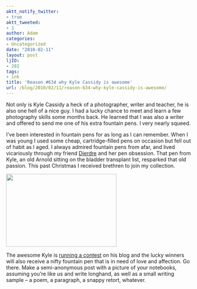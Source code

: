 ```yaml
---
aktt_notify_twitter:
- true
aktt_tweeted:
- 1
author: Adam
categories:
- Uncategorized
date: "2010-02-11"
layout: post
ljID:
- 282
tags:
- ink
title: 'Reason #634 why Kyle Cassidy is awesome'
url: /blog/2010/02/11/reason-634-why-kyle-cassidy-is-awesome/
---
```

Not only is Kyle Cassidy a heck of a photographer, writer and teacher, he is also one hell of a nice guy. I had a lucky chance to meet and learn a few photography skills some months back. He learned that I was also a writer and offered to send me one of his extra fountain pens. I very nearly squeed.

I&#8217;ve been interested in fountain pens for as long as I can remember. When I was young I used some cheap, cartridge-filled pens on occasion but fell out of habit as I aged. I always admired fountain pens from afar, and lived vicariously through my friend [Dierdre](1) and her pen obsession. That pen from Kyle, an old Arnold sitting on the bladder transplant list, resparked that old passion. This past Christmas I received brethren to join my collection.

[<img class="alignnone size-medium wp-image-199" title="How I write" src="http://www.adamisrael.com/wp-content/uploads/2010/02/DSC_7228-300x199.jpg" alt="" width="300" height="199" srcset="//www.adamisrael.com/wp-content/uploads/2010/02/DSC_7228-300x199.jpg 300w, //www.adamisrael.com/wp-content/uploads/2010/02/DSC_7228.jpg 800w" sizes="(max-width: 300px) 100vw, 300px" />](2)

The awesome Kyle is [running a contest](3) on his blog and the lucky winners will also receive a nifty fountain pen that is in need of love and affection. Go there. Make a semi-anonymous post with a picture of your notebooks, assuming you&#8217;re like us and write longhand, as well as a small writing sample &#8211; a poem, a paragraph, a snappy retort, whatever.

 [1]: http://dsmoen.livejournal.com/
 [2]: http://www.adamisrael.com/wp-content/uploads/2010/02/DSC_7228.jpg
 [3]: http://kylecassidy.livejournal.com/581392.html
